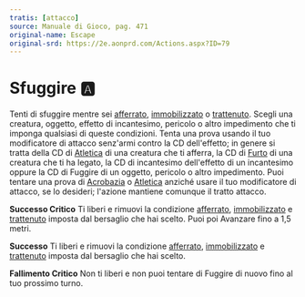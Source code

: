 ```yaml
---
tratis: [attacco]
source: Manuale di Gioco, pag. 471
original-name: Escape
original-srd: https://2e.aonprd.com/Actions.aspx?ID=79
---
```


# Sfuggire :a:

Tenti di sfuggire mentre sei [afferrato](/condizioni/afferrato),
[immobilizzato](/condizioni/immobilizzato) o
[trattenuto](/condizioni/trattenuto). Scegli una creatura, oggetto, effetto di
incantesimo, pericolo o altro impedimento che ti imponga qualsiasi di queste
condizioni. Tenta una prova usando il tuo modificatore di attacco senz'armi
contro la CD dell'effetto; in genere si tratta della CD di
[Atletica](/abilita/atletica) di una creatura che ti afferra, la CD di
[Furto](/abilita/furto) di una creatura che ti ha legato, la CD di incantesimo
dell'effetto di un incantesimo oppure la CD di Fuggire di un oggetto, pericolo o
altro impedimento. Puoi tentare una prova di [Acrobazia](/abilita/acrobazia) o
[Atletica](/abilita/atletica) anziché usare il tuo modificatore di attacco, se
lo desideri; l'azione mantiene comunque il tratto attacco.

**Successo Critico** Ti liberi e rimuovi la condizione
[afferrato](/condizioni/afferrato), [immobilizzato](/condizioni/immobilizzato) e
[trattenuto](/condizioni/trattenuto) imposta dal bersaglio che hai scelto. Puoi
poi Avanzare fino a 1,5 metri.

**Successo** Ti liberi e rimuovi la condizione
[afferrato](/condizioni/afferrato), [immobilizzato](/condizioni/immobilizzato) e
[trattenuto](/condizioni/trattenuto) imposta dal bersaglio che hai scelto.

**Fallimento Critico** Non ti liberi e non puoi tentare di Fuggire di nuovo fino
al tuo prossimo turno.
